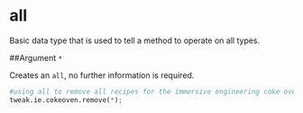 # all

Basic data type that is used to tell a method to operate on all types.

##Argument
`*`

Creates an `all`, no further information is required.
```python
#using all to remove all recipes for the immersive engineering coke oven
tweak.ie.cokeoven.remove(*);
```